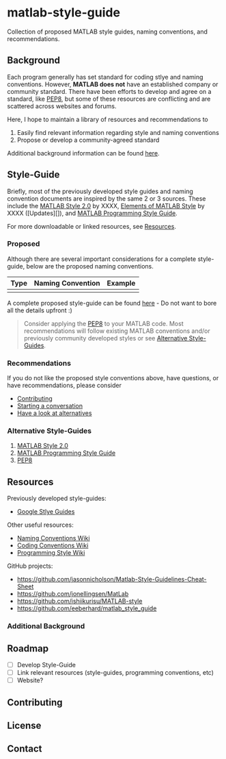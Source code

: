 # matlab-style-guide

Collection of proposed MATLAB style guides, naming conventions, and recommendations.

## Background

Each program generally has set standard for coding stlye and naming conventions. However, **MATLAB does not** have an established company or community standard. There have been efforts to develop and agree on a standard, like [PEP8][pep8-style], but some of these resources are conflicting and are scattered across websites and forums.

Here, I hope to maintain a library of resources and recommendations to

1. Easily find relevant information regarding style and naming conventions
2. Propose or develop a community-agreed standard

Additional background information can be found [here](#additional-background).

## Style-Guide

Briefly, most of the previously developed style guides and naming convention documents are inspired by the same 2 or 3 sources. These include the [MATLAB Style 2.0][matlab-style-2.0] by XXXX, [Elements of MATLAB Style][matlab-style-2.0] by XXXX ([Updates][]), and [MATLAB Programming Style Guide][programming-style-guide].

For more downloadable or linked resources, see [Resources](#resources).

### Proposed

Although there are several important considerations for a complete style-guide, below are the proposed naming conventions.

| Type | Naming Convention | Example |
| ---- | ----------------- | ------- |
|      |                   |         |  

A complete proposed style-guide can be found [here][proposed-style-guide] - Do not want to bore all the details upfront :)

> Consider applying the [PEP8][pep8-style] to your MATLAB code. Most recommendations will follow existing MATLAB conventions and/or previously community developed styles or see [Alternative Style-Guides](#alternative-style-guides).

### Recommendations

If you do not like the proposed style conventions above, have questions, or have recommendations, please consider

- [Contributing](#contributing)
- [Starting a conversation](#contact)
- [Have a look at alternatives](#alternative-style-guides)

### Alternative Style-Guides

1. [MATLAB Style 2.0][matlab-style-2.0]
2. [MATLAB Programming Style Guide][programming-style-guide]
3. [PEP8][pep8-style]

## Resources

Previously developed style-guides:

- [Google Stlye Guides][google-style-guide]

Other useful resources:

- [Naming Conventions Wiki][naming-convention-wiki]
- [Coding Conventions Wiki][coding-convention-wiki]
- [Programming Style Wiki][programming-style-wiki]

GitHub projects:

- <https://github.com/jasonnicholson/Matlab-Style-Guidelines-Cheat-Sheet>
- <https://github.com/jonellingsen/MatLab>
- <https://github.com/ishiikurisu/MATLAB-style>
- <https://github.com/eeberhard/matlab_style_guide>

### Additional Background

## Roadmap

- [ ] Develop Style-Guide
- [ ] Link relevant resources (style-guides, programming conventions, etc)
- [ ] Website?

## Contributing

## License

## Contact

<!-- links -->
[proposed-style-guide]: style_guide.md
[pep8-style]: https://www.python.org/dev/peps/pep-0008/
[matlab-style-2.0]: https://www.mathworks.com/matlabcentral/fileexchange/46056-matlab-style-guidelines-2-0
[programming-style-guide]: https://sites.google.com/site/matlabstyleguidelines/home?authuser=0
[naming-convention-wiki]: https://en.wikipedia.org/wiki/Naming_convention_(programming)#Language-specific_conventions
[coding-convention-wiki]: https://en.wikipedia.org/wiki/Coding_conventions#Common_conventions
[programming-style-wiki]: https://en.wikipedia.org/wiki/Programming_style
[google-style-guide]: https://google.github.io/styleguide/
